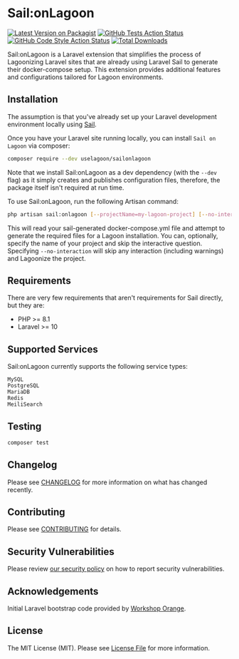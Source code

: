 # Sail:onLagoon

[![Latest Version on Packagist](https://img.shields.io/packagist/v/uselagoon/sailonlagoon.svg?style=flat-square)](https://packagist.org/packages/uselagoon/sailonlagoon)
[![GitHub Tests Action Status](https://img.shields.io/github/actions/workflow/status/uselagoon/sailonlagoon/run-tests.yml?branch=main&label=tests&style=flat-square)](https://github.com/uselagoon/sailonlagoon/actions?query=workflow%3Arun-tests+branch%3Amain)
[![GitHub Code Style Action Status](https://img.shields.io/github/actions/workflow/status/uselagoon/sailonlagoon/fix-php-code-style-issues.yml?branch=main&label=code%20style&style=flat-square)](https://github.com/uselagoon/sailonlagoon/actions?query=workflow%3A"Fix+PHP+code+style+issues"+branch%3Amain)
[![Total Downloads](https://img.shields.io/packagist/dt/uselagoon/sailonlagoon.svg?style=flat-square)](https://packagist.org/packages/uselagoon/sailonlagoon)

Sail:onLagoon is a Laravel extension that simplifies the process of Lagoonizing Laravel sites 
that are already using Laravel Sail to generate their docker-compose setup.
This extension provides additional features and configurations tailored for Lagoon environments.

## Installation

The assumption is that you've already set up your Laravel development environment locally using [Sail](https://laravel.com/docs/11.x/sail). 

Once you have your Laravel site running locally, you can install `Sail on Lagoon` via composer:

```bash
composer require --dev uselagoon/sailonlagoon
```

Note that we install Sail:onLagoon as a dev dependency (with the `--dev` flag) as it simply creates and publishes
configuration files, therefore, the package itself isn't required at run time.

To use Sail:onLagoon, run the following Artisan command:

```bash
php artisan sail:onlagoon [--projectName=my-lagoon-project] [--no-interaction]
```

This will read your sail-generated docker-compose.yml file and attempt to generate the required files for a Lagoon installation.
You can, optionally, specify the name of your project and skip the interactive question.
Specifying `--no-interaction` will skip any interaction (including warnings) and Lagoonize the project.

## Requirements
There are very few requirements that aren't requirements for Sail directly, but they are:

- PHP >= 8.1
- Laravel >= 10

## Supported Services

Sail:onLagoon currently supports the following service types:

    MySQL
    PostgreSQL
    MariaDB
    Redis
    MeiliSearch

## Testing

```bash
composer test
```

## Changelog

Please see [CHANGELOG](CHANGELOG.md) for more information on what has changed recently.

## Contributing

Please see [CONTRIBUTING](CONTRIBUTING.md) for details.

## Security Vulnerabilities

Please review [our security policy](../../security/policy) on how to report security vulnerabilities.

## Acknowledgements

Initial Laravel bootstrap code provided by [Workshop Orange](https://github.com/Workshop-Orange).

## License

The MIT License (MIT). Please see [License File](LICENSE.md) for more information.
